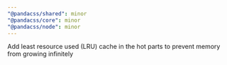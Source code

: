 ```yaml
---
"@pandacss/shared": minor
"@pandacss/core": minor
"@pandacss/node": minor
---
```


Add least resource used (LRU) cache in the hot parts to prevent memory from growing infinitely

